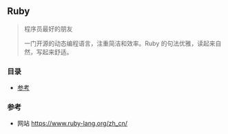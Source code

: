 ## Ruby

> 程序员最好的朋友
>
> 一门开源的动态编程语言，注重简洁和效率。Ruby 的句法优雅，读起来自然，写起来舒适。

### 目录
* [参考](#参考)

### 参考
* 网站 https://www.ruby-lang.org/zh_cn/